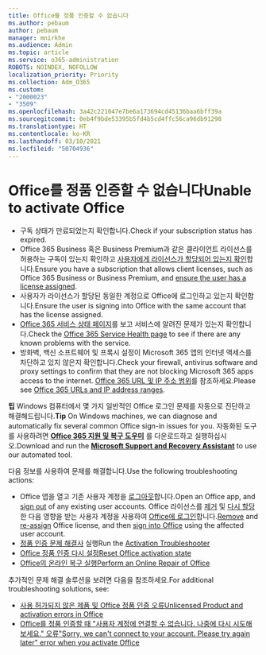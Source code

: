 ```yaml
---
title: Office를 정품 인증할 수 없습니다
ms.author: pebaum
author: pebaum
manager: mnirkhe
ms.audience: Admin
ms.topic: article
ms.service: o365-administration
ROBOTS: NOINDEX, NOFOLLOW
localization_priority: Priority
ms.collection: Adm_O365
ms.custom:
- "2000023"
- "3509"
ms.openlocfilehash: 3a42c221047e7be6a173694cd45136baa6bff39a
ms.sourcegitcommit: 0eb4f9bde53395b5fd4b5cd4ffc56ca96db91298
ms.translationtype: HT
ms.contentlocale: ko-KR
ms.lasthandoff: 03/10/2021
ms.locfileid: "50704936"
---
```

# <a name="unable-to-activate-office"></a><span data-ttu-id="df382-102">Office를 정품 인증할 수 없습니다</span><span class="sxs-lookup"><span data-stu-id="df382-102">Unable to activate Office</span></span>

- <span data-ttu-id="df382-103">구독 상태가 만료되었는지 확인합니다.</span><span class="sxs-lookup"><span data-stu-id="df382-103">Check if your subscription status has expired.</span></span>
- <span data-ttu-id="df382-104">Office 365 Business 혹은 Business Premium과 같은 클라이언트 라이선스를 허용하는 구독이 있는지 확인하고 [사용자에게 라이선스가 할당되어 있는지 확인](https://docs.microsoft.com/microsoft-365/admin/manage/assign-licenses-to-users?view=o365-worldwide)합니다.</span><span class="sxs-lookup"><span data-stu-id="df382-104">Ensure you have a subscription that allows client licenses, such as Office 365 Business or Business Premium, and [ensure the user has a license assigned](https://docs.microsoft.com/microsoft-365/admin/manage/assign-licenses-to-users?view=o365-worldwide).</span></span>
- <span data-ttu-id="df382-105">사용자가 라이선스가 할당된 동일한 계정으로 Office에 로그인하고 있는지 확인합니다.</span><span class="sxs-lookup"><span data-stu-id="df382-105">Ensure the user is signing into Office with the same account that has the license assigned.</span></span>
- <span data-ttu-id="df382-106">[Office 365 서비스 상태 페이지](https://docs.microsoft.com/office365/enterprise/view-service-health)를 보고 서비스에 알려진 문제가 있는지 확인합니다.</span><span class="sxs-lookup"><span data-stu-id="df382-106">Check the [Office 365 Service Health page](https://docs.microsoft.com/office365/enterprise/view-service-health) to see if there are any known problems with the service.</span></span>
- <span data-ttu-id="df382-107">방화벽, 백신 소프트웨어 및 프록시 설정이 Microsoft 365 앱의 인터넷 액세스를 차단하고 있지 않은지 확인합니다.</span><span class="sxs-lookup"><span data-stu-id="df382-107">Check your firewall, antivirus software and proxy settings to confirm that they are not blocking Microsoft 365 apps access to the internet.</span></span> <span data-ttu-id="df382-108">[Office 365 URL 및 IP 주소 범위](https://docs.microsoft.com/office365/enterprise/urls-and-ip-address-ranges "Office 365 URL 및 IP 주소 범위")를 참조하세요.</span><span class="sxs-lookup"><span data-stu-id="df382-108">Please see [Office 365 URLs and IP address ranges](https://docs.microsoft.com/office365/enterprise/urls-and-ip-address-ranges "Office 365 URLs and IP address ranges").</span></span>

<span data-ttu-id="df382-109">**팁** Windows 컴퓨터에서 몇 가지 일반적인 Office 로그인 문제를 자동으로 진단하고 해결해드립니다.</span><span class="sxs-lookup"><span data-stu-id="df382-109">**Tip** On Windows machines, we can diagnose and automatically fix several common Office sign-in issues for you.</span></span> <span data-ttu-id="df382-110">자동화된 도구를 사용하려면 **[Office 365 지원 및 복구 도우미](https://aka.ms/SaRA-OfficeSignInScenario)** 를 다운로드하고 실행하십시오.</span><span class="sxs-lookup"><span data-stu-id="df382-110">Download and run the  **[Microsoft Support and Recovery Assistant](https://aka.ms/SaRA-OfficeSignInScenario)** to use our automated tool.</span></span>

<span data-ttu-id="df382-111">다음 정보를 사용하여 문제를 해결합니다.</span><span class="sxs-lookup"><span data-stu-id="df382-111">Use the following troubleshooting actions:</span></span>

- <span data-ttu-id="df382-112">Office 앱을 열고 기존 사용자 계정을 [로그아웃](https://support.office.com/article/5a20dc11-47e9-4b6f-945d-478cb6d92071)합니다.</span><span class="sxs-lookup"><span data-stu-id="df382-112">Open an Office app, and [sign out](https://support.office.com/article/5a20dc11-47e9-4b6f-945d-478cb6d92071) of any existing user accounts.</span></span> <span data-ttu-id="df382-113">Office 라이선스를 [제거](https://docs.microsoft.com/microsoft-365/admin/manage/remove-licenses-from-users) 및 [다시 할당](https://docs.microsoft.com/microsoft-365/admin/manage/assign-licenses-to-users)한 다음 영향을 받는 사용자 계정을 사용하여 [Office에 로그인](https://support.office.com/article/628ea040-f265-49de-b986-be09c3ebf8a9)합니다.</span><span class="sxs-lookup"><span data-stu-id="df382-113">[Remove](https://docs.microsoft.com/microsoft-365/admin/manage/remove-licenses-from-users) and [re-assign](https://docs.microsoft.com/microsoft-365/admin/manage/assign-licenses-to-users) Office license, and then [sign into Office](https://support.office.com/article/628ea040-f265-49de-b986-be09c3ebf8a9) using the affected user account.</span></span>
- <span data-ttu-id="df382-114">[정품 인증 문제 해결사](https://aka.ms/SARA-OfficeActivation-Alchemy) 실행</span><span class="sxs-lookup"><span data-stu-id="df382-114">Run the [Activation Troubleshooter](https://aka.ms/SARA-OfficeActivation-Alchemy)</span></span>
- [<span data-ttu-id="df382-115">Office 정품 인증 다시 설정</span><span class="sxs-lookup"><span data-stu-id="df382-115">Reset Office activation state</span></span>](https://docs.microsoft.com/office365/troubleshoot/activation/reset-office-365-proplus-activation-state "Office 정품 인증 상태 재설정")
- [<span data-ttu-id="df382-116">Office의 온라인 복구 실행</span><span class="sxs-lookup"><span data-stu-id="df382-116">Perform an Online Repair of Office</span></span>](https://support.office.com/Article/7821d4b6-7c1d-4205-aa0e-a6b40c5bb88b?wt.mc_id=Alchemy_ClientDIA)

<span data-ttu-id="df382-117">추가적인 문제 해결 솔루션을 보려면 다음을 참조하세요.</span><span class="sxs-lookup"><span data-stu-id="df382-117">For additional troubleshooting solutions, see:</span></span>  

- [<span data-ttu-id="df382-118">사용 허가되지 않은 제품 및 Office 정품 인증 오류</span><span class="sxs-lookup"><span data-stu-id="df382-118">Unlicensed Product and activation errors in Office</span></span>](https://support.office.com/Article/0d23d3c0-c19c-4b2f-9845-5344fedc4380?wt.mc_id=Alchemy_ClientDIA)
- [<span data-ttu-id="df382-119">Office를 정품 인증할 때 "사용자 계정에 연결할 수 없습니다. 나중에 다시 시도해 보세요." 오류</span><span class="sxs-lookup"><span data-stu-id="df382-119">"Sorry, we can't connect to your account. Please try again later" error when you activate Office</span></span>](https://docs.microsoft.com/office/troubleshoot/activation-installation/issue-when-activate-office-from-office-365)